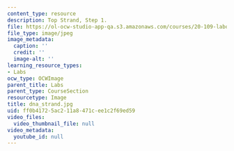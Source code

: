 ```yaml
---
content_type: resource
description: Top Strand, Step 1.
file: https://ol-ocw-studio-app-qa.s3.amazonaws.com/courses/20-109-laboratory-fundamentals-in-biological-engineering-fall-2007/ff0b41725ac211a8471cee1c2f69ed59_dna_strand.jpg
file_type: image/jpeg
image_metadata:
  caption: ''
  credit: ''
  image-alt: ''
learning_resource_types:
- Labs
ocw_type: OCWImage
parent_title: Labs
parent_type: CourseSection
resourcetype: Image
title: dna_strand.jpg
uid: ff0b4172-5ac2-11a8-471c-ee1c2f69ed59
video_files:
  video_thumbnail_file: null
video_metadata:
  youtube_id: null
---
```


